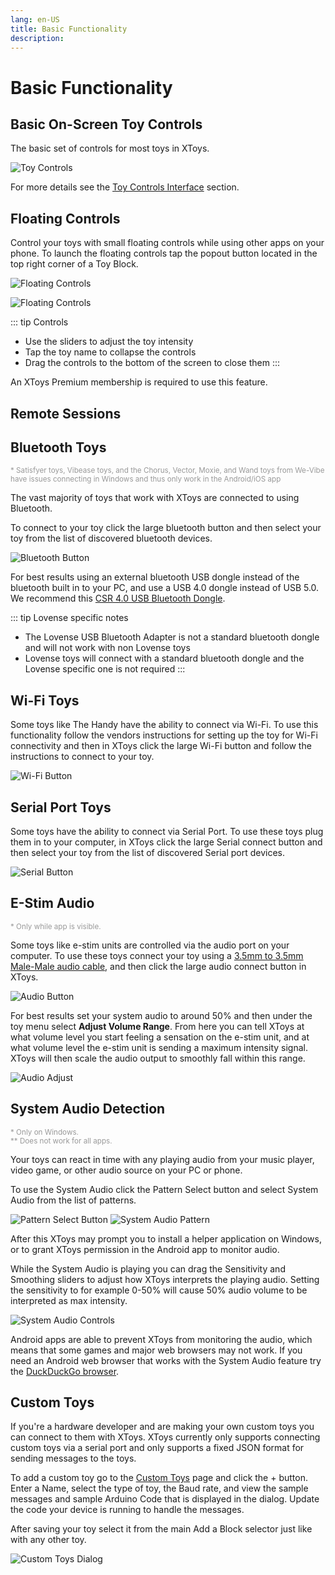 ```yaml
---
lang: en-US
title: Basic Functionality
description: 
---
```

# Basic Functionality

## Basic On-Screen Toy Controls
<Badge text="Chrome" vertical="middle" />
<Badge text="Chrome on Android" vertical="middle" />
<Badge text="Android" vertical="middle" />
<Badge text="iOS" vertical="middle" />

The basic set of controls for most toys in XToys.

![Toy Controls](../images/toy-controls.png)

For more details see the [Toy Controls Interface](/getting-started/using-toys.html#toy-controls-interface) section.

## Floating Controls
<Badge text="Chrome" vertical="middle" type="danger" />
<Badge text="Chrome on Android" vertical="middle" type="danger" />
<Badge text="Android" vertical="middle" />
<Badge text="iOS" vertical="middle" type="danger" />

Control your toys with small floating controls while using other apps on your phone. To launch the floating controls tap the popout button located in the top right corner of a Toy Block.

![Floating Controls](../images/floating-controls-open.png)

![Floating Controls](../images/floating-controls.png)

::: tip Controls
* Use the sliders to adjust the toy intensity
* Tap the toy name to collapse the controls
* Drag the controls to the bottom of the screen to close them
:::

An XToys Premium membership is required to use this feature.

## Remote Sessions
<Badge text="Chrome" vertical="middle" />
<Badge text="Chrome on Android" vertical="middle" />
<Badge text="Android" vertical="middle" />
<Badge text="iOS" vertical="middle" />

## Bluetooth Toys
<Badge text="Chrome *" vertical="middle" />
<Badge text="Chrome on Android" vertical="middle" />
<Badge text="Android" vertical="middle" />
<Badge text="iOS" vertical="middle" />

<div style='color:#999'><sup>* Satisfyer toys, Vibease toys, and the Chorus, Vector, Moxie, and Wand toys from We-Vibe have issues connecting in Windows and thus only work in the Android/iOS app</sup></div>

The vast majority of toys that work with XToys are connected to using Bluetooth.

To connect to your toy click the large bluetooth button and then select your toy from the list of discovered bluetooth devices.

![Bluetooth Button](../images/bluetooth-button.png)

For best results using an external bluetooth USB dongle instead of the bluetooth built in to your PC, and use a USB 4.0 dongle instead of USB 5.0. We recommend this [CSR 4.0 USB Bluetooth Dongle](https://www.amazon.com/Onvian-Bluetooth-Receiver-Transfer-Wireless/dp/B07G9TSDCG?&linkCode=ll1&tag=xtoys0ee-20&linkId=903a5fb19435c269a80cccc17f8bc1e1&language=en_US&ref_=as_li_ss_tl").

::: tip Lovense specific notes
* The Lovense USB Bluetooth Adapter is not a standard bluetooth dongle and will not work with non Lovense toys
* Lovense toys will connect with a standard bluetooth dongle and the Lovense specific one is not required
:::

## Wi-Fi Toys
<Badge text="Chrome" vertical="middle" />
<Badge text="Chrome on Android" vertical="middle" />
<Badge text="Android" vertical="middle" />
<Badge text="iOS" vertical="middle" />

Some toys like The Handy have the ability to connect via Wi-Fi. To use this functionality follow the vendors instructions for setting up the toy for Wi-Fi connectivity and then in XToys click the large Wi-Fi button and follow the instructions to connect to your toy.

![Wi-Fi Button](../images/wifi-button.png)

## Serial Port Toys
<Badge text="Chrome" vertical="middle" />
<Badge text="Chrome on Android" vertical="middle" type="danger" />
<Badge text="Android" vertical="middle" type="danger" />
<Badge text="iOS" vertical="middle" type="danger" />

Some toys have the ability to connect via Serial Port. To use these toys plug them in to your computer, in XToys click the large Serial connect button and then select your toy from the list of discovered Serial port devices.

![Serial Button](../images/serial-button.png)

## E-Stim Audio
<Badge text="Chrome" vertical="middle" />
<Badge text="Chrome on Android" vertical="middle" />
<Badge text="Android" vertical="middle" />
<Badge text="iOS *" vertical="middle" />

<div style='color:#999'><sup>* Only while app is visible.</sup></div>

Some toys like e-stim units are controlled via the audio port on your computer. To use these toys connect your toy using a [3.5mm to 3.5mm Male-Male audio cable](https://amzn.to/3E1MIeG), and then click the large audio connect button in XToys.

![Audio Button](../images/audio-button.png)

For best results set your system audio to around 50% and then under the toy menu select **Adjust Volume Range**. From here you can tell XToys at what volume level you start feeling a sensation on the e-stim unit, and at what volume level the e-stim unit is sending a maximum intensity signal. XToys will then scale the audio output to smoothly fall within this range.

![Audio Adjust](../images/audio-adjust.png)

## System Audio Detection
<Badge text="Chrome *" vertical="middle" />
<Badge text="Chrome on Android" vertical="middle" type="danger" />
<Badge text="Android **" vertical="middle" />
<Badge text="iOS" vertical="middle" type="danger" />

<div style='color:#999'><sup>* Only on Windows.</sup><br />
<sup>** Does not work for all apps.</sup></div>

Your toys can react in time with any playing audio from your music player, video game, or other audio source on your PC or phone.

To use the System Audio click the Pattern Select button and select System Audio from the list of patterns.

![Pattern Select Button](../images/pattern-select-button.png)
![System Audio Pattern](../images/system-audio-pattern.png)

After this XToys may prompt you to install a helper application on Windows, or to grant XToys permission in the Android app to monitor audio.

While the System Audio is playing you can drag the Sensitivity and Smoothing sliders to adjust how XToys interprets the playing audio. Setting the sensitivity to for example 0-50% will cause 50% audio volume to be interpreted as max intensity.

![System Audio Controls](../images/system-audio-controls.png)

Android apps are able to prevent XToys from monitoring the audio, which means that some games and major web browsers may not work. If you need an Android web browser that works with the System Audio feature try the [DuckDuckGo browser](https://discord.com/channels/768479834442563654/776166982902743040/845753154968354817).

## Custom Toys
<Badge text="Chrome" vertical="middle" />
<Badge text="Chrome on Android" vertical="middle" type="danger" />
<Badge text="Android" vertical="middle" type="danger" />
<Badge text="iOS" vertical="middle" type="danger" />

If you're a hardware developer and are making your own custom toys you can connect to them with XToys. XToys currently only supports connecting custom toys via a serial port and only supports a fixed JSON format for sending messages to the toys.

To add a custom toy go to the [Custom Toys](https://xtoys.app/me/custom-toys) page and click the + button. Enter a Name, select the type of toy, the Baud rate, and view the sample messages and sample Arduino Code that is displayed in the dialog. Update the code your device is running to handle the messages.

After saving your toy select it from the main Add a Block selector just like with any other toy.

![Custom Toys Dialog](../images/custom-toy-dialog.png)
